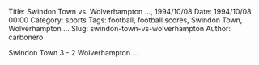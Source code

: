 Title: Swindon Town vs. Wolverhampton …, 1994/10/08
Date: 1994/10/08 00:00
Category: sports
Tags: football, football scores, Swindon Town, Wolverhampton …
Slug: swindon-town-vs-wolverhampton
Author: carbonero


Swindon Town 3 - 2 Wolverhampton …
